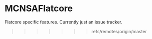 MCNSAFlatcore
=============

Flatcore specific features. Currently just an issue tracker.
>>>>>>> refs/remotes/origin/master
